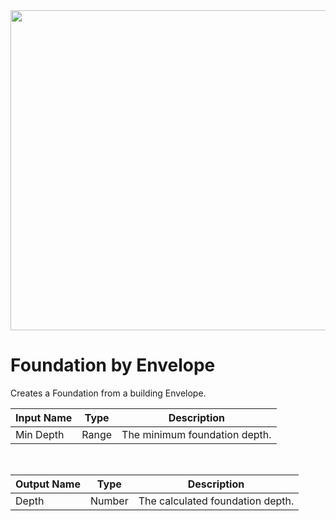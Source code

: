 <img src="preview.png" width="512">

# Foundation by Envelope

Creates a Foundation from a building Envelope.

|Input Name|Type|Description|
|---|---|---|
|Min Depth|Range|The minimum foundation depth.|


<br>

|Output Name|Type|Description|
|---|---|---|
|Depth|Number|The calculated foundation depth.|

